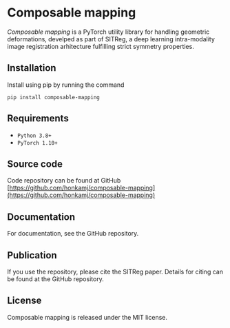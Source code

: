 # Composable mapping

*Composable mapping* is a PyTorch utility library for handling geometric deformations, develped as part of SITReg, a deep learning intra-modality image registration arhitecture fulfilling strict symmetry properties.

## Installation

Install using pip by running the command

    pip install composable-mapping

## Requirements

- `Python 3.8+`
- `PyTorch 1.10+`

## Source code

Code repository can be found at GitHub [https://github.com/honkamj/composable-mapping](https://github.com/honkamj/composable-mapping)

## Documentation

For documentation, see the GitHub repository.

## Publication

If you use the repository, please cite the SITReg paper. Details for citing can be found at the GitHub repository.

## License

Composable mapping is released under the MIT license.

